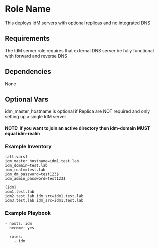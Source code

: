 Role Name
=========

This deploys IdM servers with optional replicas and no integrated DNS 

## Requirements
The IdM server role requires that external DNS server be fully functional with forward and reverse DNS 

## Dependencies

None

## Optional Vars

idm_master_hostname is optional if Replica are NOT required and only setting up a single IdM server

#### NOTE: If you want to join an active directory then idm-domain MUST equal idm-realm

### Example Inventory

```
[all:vars]
idm_master_hostname=idm1.test.lab
idm_domain=test.lab
idm_realm=test.lab
idm_dm_password=test123$
idm_admin_password=test123$

[idm]
idm1.test.lab 
idm2.test.lab idm_src=idm1.test.lab
idm3.test.lab idm_src=idm1.test.lab
```
### Example Playbook
```
- hosts: idm
  become: yes

  roles:
    - idm

```
